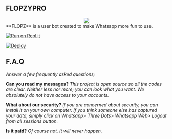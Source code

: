 ## FLOPZYPRO
<div align="center">
<img src="https://github.com/udnisap208/flopzbot/blob/main/123.jpg?raw=true">
</div>
**FLOPZ** is a user bot created to make Whatsapp more fun to use.


[![Run on Repl.it](https://repl.it/badge/github/phaticusthiccy/WhatsAsenaDuplicated)](https://replit.com/@lasindu123/XTROID)

[![Deploy](https://www.herokucdn.com/deploy/button.svg)](https://heroku.com/deploy?template=https://github.com/udnisap208/flopzypro)


## F.A.Q
*Answer a few frequently asked questions;*

**Can you read my messages?**
*This project is open source so all the codes are clear. Neither less nor more; you can look what you want. We absolutely do not have access to your accounts.*

**What about our security?**
*If you are concerned about security, you can install it on your own computer. If you think someone else has captured your data, simply click on Whatsapp> Three Dots> Whatsapp Web> Logout from all sessions button.*

**Is it paid?**
*Of course not. It will never happen.*
